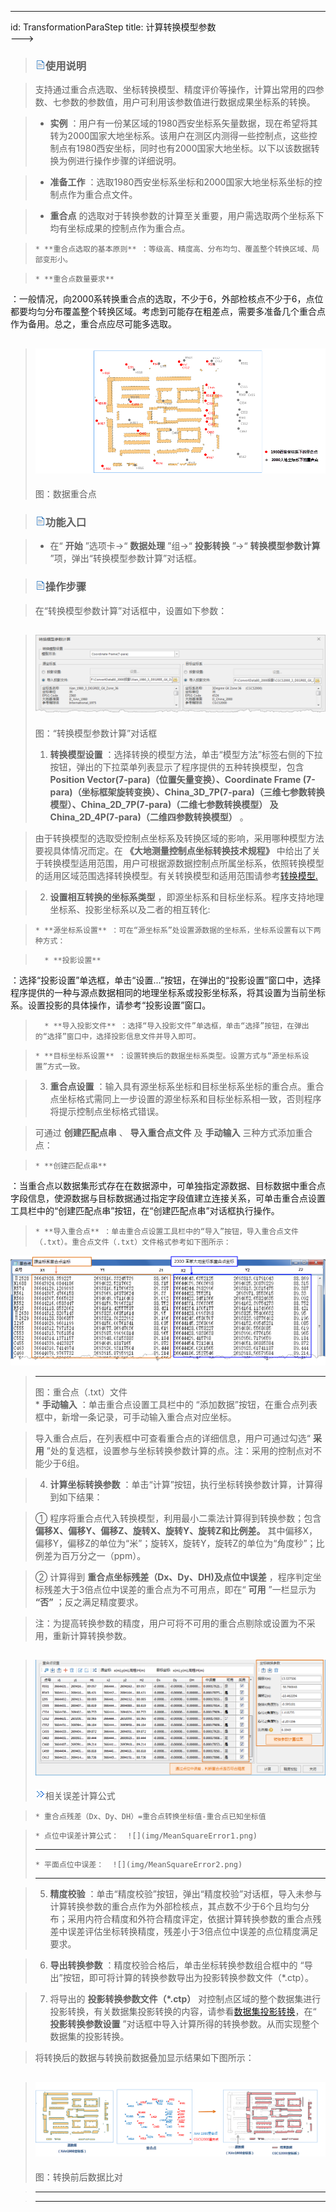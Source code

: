 ---
id: TransformationParaStep
title: 计算转换模型参数  
--->  
> ### ![](../../img/read.gif)使用说明

>

> 支持通过重合点选取、坐标转换模型、精度评价等操作，计算出常用的四参数、七参数的参数值，用户可利用该参数值进行数据成果坐标系的转换。

>

>   * **实例**
：用户有一份某区域的1980西安坐标系矢量数据，现在希望将其转为2000国家大地坐标系。该用户在测区内测得一些控制点，这些控制点有1980西安坐标，同时也有2000国家大地坐标。以下以该数据转换为例进行操作步骤的详细说明。

>   * **准备工作** ：选取1980西安坐标系坐标和2000国家大地坐标系坐标的控制点作为重合点文件。

>   * **重合点** 的选取对于转换参数的计算至关重要，用户需选取两个坐标系下均有坐标成果的控制点作为重合点。

>     * **重合点选取的基本原则** ：等级高、精度高、分布均匀、覆盖整个转换区域、局部变形小。

>     * **重合点数量要求**
：一般情况，向2000系转换重合点的选取，不少于6，外部检核点不少于6，点位都要均匀分布覆盖整个转换区域。考虑到可能存在粗差点，需要多准备几个重合点作为备用。总之，重合点应尽可能多选取。

> ![](img/SuperpositionPoint.png)  
> ---  
> 图：数据重合点  
>

>

> ### ![](../../img/read.gif)功能入口

>

>   * 在“ **开始** ”选项卡->“ **数据处理** ”组->“ **投影转换** ”->“ **转换模型参数计算**
”项，弹出“转换模型参数计算”对话框。

>

>

> ### ![](../../img/read.gif)操作步骤

>

> 在“转换模型参数计算”对话框中，设置如下参数：

>

> ![](img/TransformDia.png)  
> ---  
> 图：“转换模型参数计算”对话框  
>  
>   1. **转换模型设置** ：选择转换的模型方法，单击“模型方法”标签右侧的下拉按钮，弹出的下拉菜单列表显示了程序提供的五种转换模型，包含
**Position Vector(7-para)（位置矢量变换）、Coordinate Frame
(7-para)（坐标框架旋转变换）、China_3D_7P(7-para)（三维七参数转换模型）、China_2D_7P(7-para)（二维七参数转换模型）
及 China_2D_4P(7-para)（二维四参数转换模型）** 。

>

> 由于转换模型的选取受控制点坐标系及转换区域的影响，采用哪种模型方法要视具体情况而定。在 **《大地测量控制点坐标转换技术规程》**
中给出了关于转换模型适用范围，用户可根据源数据控制点所属坐标系，依照转换模型的适用区域范围选择转换模型。有关转换模型和适用范围请参考[转换模型.](TransformationModel.html)

>

>   2. **设置相互转换的坐标系类型** ，即源坐标系和目标坐标系。程序支持地理坐标系、投影坐标系以及二者的相互转化:

>     * **源坐标系设置** ：可在“源坐标系”处设置源数据的坐标系，坐标系设置有以下两种方式：

>       * **投影设置**
：选择“投影设置”单选框，单击“设置...”按钮，在弹出的“投影设置”窗口中，选择程序提供的一种与源点数据相同的地理坐标系或投影坐标系，将其设置为当前坐标系。设置投影的具体操作，请参考“投影设置”窗口。

>       * **导入投影文件** ：选择“导入投影文件”单选框，单击“选择”按钮，在弹出的“选择”窗口中，选择投影信息文件并导入即可。

>     * **目标坐标系设置** ：设置转换后的数据坐标系类型。设置方式与“源坐标系设置”方式一致。

>   3. **重合点设置**
：输入具有源坐标系坐标和目标坐标系坐标的重合点。重合点坐标格式需同上一步设置的源坐标系和目标坐标系相一致，否则程序将提示控制点坐标格式错误。

>

> 可通过 **创建匹配点串** 、 **导入重合点文件** 及 **手动输入** 三种方式添加重合点：

>     * **创建匹配点串**
：当重合点以数据集形式存在在数据源中，可单独指定源数据、目标数据中重合点字段信息，使源数据与目标数据通过指定字段值建立连接关系，可单击重合点设置工具栏中的“创建匹配点串”按钮，在“创建匹配点串”对话框执行操作。

>     * **导入重合点** ：单击重合点设置工具栏中的“导入”按钮，导入重合点文件（.txt）。重合点文件（.txt）文件格式参考如下图所示：
![](img/SuperpositionPointList.png)  
> ---  
> 图：重合点（.txt）文件  
>     * **手动输入** ：单击重合点设置工具栏中的 “添加数据”按钮，在重合点列表框中，新增一条记录，可手动输入重合点对应坐标。

>

> 导入重合点后，在列表框中可查看重合点的详细信息，用户可通过勾选“ **采用**
”处的复选框，设置参与坐标转换参数计算的点。注：采用的控制点对不能少于6组。

>

>   4. **计算坐标转换参数** ：单击“计算”按钮，执行坐标转换参数计算，计算得到如下结果：

>

> ① 程序将重合点代入转换模型，利用最小二乘法计算得到转换参数；包含 **偏移X、偏移Y、偏移Z、旋转X、旋转Y、旋转Z和比例差。**
其中偏移X，偏移Y，偏移Z的单位为“米”；旋转X，旋转Y，旋转Z的单位为“角度秒”；比例差为百万分之一（ppm）。

>

> ② 计算得到 **重合点坐标残差（Dx、Dy、DH)及点位中误差** ，程序判定坐标残差大于3倍点位中误差的重合点为不可用点，即在“ **可用**
”一栏显示为 **“否”** ；反之满足精度要求。

>

> 注：为提高转换参数的精度，用户可将不可用的重合点剔除或设置为不采用，重新计算转换参数。

>

> ![](img/TransformDia2.png)  
> ---  
> ![](img/close.gif)相关误差计算公式

>     * 重合点残差（Dx、Dy、DH）=重合点转换坐标值-重合点已知坐标值

>     * 点位中误差计算公式：  ![](img/MeanSquareError1.png)  
> ---  
>     * 平面点位中误差：  ![](img/MeanSquareError2.png)  
> ---  
>  
>

>   5. **精度校验**
：单击“精度校验”按钮，弹出“精度校验”对话框，导入未参与计算转换参数的重合点作为外部检核点，其点数不少于6个且均匀分布；采用内符合精度和外符合精度评定，依据计算转换参数的重合点残差中误差评估坐标转换精度，残差小于3倍点位中误差的点位精度满足要求。

>   6. **导出转换参数** ：精度校验合格后，单击坐标转换参数组合框中的 “导出”按钮，即可将计算的转换参数导出为投影转换参数文件（*.ctp）。

>   7. 将导出的 **投影转换参数文件（*.ctp）**
对控制点区域的整个数据集进行投影转换，有关数据集投影转换的内容，请参看[数据集投影转换](ConvertPrjCoordSysSingle.html)，在“
**投影转换参数设置** ”对话框中导入计算所得的转换参数。从而实现整个数据集的投影转换。

>

> 将转换后的数据与转换前数据叠加显示结果如下图所示：

>

> ![](img/TransformResult.png)  
> ---  
> 图：转换前后数据比对  
>  
>

>

> * * *

>

> [](http://www.supermap.com)  
>  
> ---

